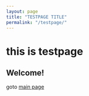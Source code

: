 ```yaml
---
layout: page
title: "TESTPAGE TITLE"
permalink: "/testpage/"
---
```


# this is testpage
## Welcome!
goto [main page](https://Ginkgo51253.github.io)
